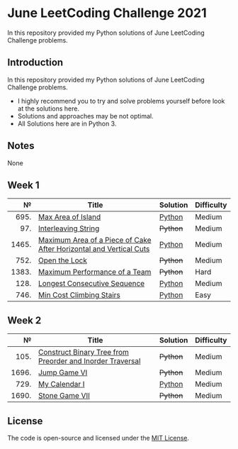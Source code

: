# June LeetCoding Challenge 2021
In this repository provided my Python solutions of June LeetCoding Challenge problems.

## Introduction
In this repository provided my Python solutions of June LeetCoding Challenge problems. 
- I highly recommend you to try and solve problems yourself before look at the solutions here.
- Solutions and approaches may be not optimal.
- All Solutions here are in Python 3.

## Notes
None

## Week 1
|№|Title|Solution|Difficulty|
| ----: | --- | --- | --- |
|695.|[Max Area of Island](https://leetcode.com/problems/max-area-of-island/)|[Python](/Medium/695.MaxAreaofIsland.py)|Medium|
|97.|[Interleaving String](https://leetcode.com/problems/interleaving-string/)|~~Python~~|Medium|
|1465.|[Maximum Area of a Piece of Cake After Horizontal and Vertical Cuts](https://leetcode.com/problems/maximum-area-of-a-piece-of-cake-after-horizontal-and-vertical-cuts/)|[Python](/Medium/1465.MaximumAreaofaPieceofCakeAfterHorizontalandVerticalCuts.py)|Medium|
|752.|[Open the Lock](https://leetcode.com/problems/open-the-lock/)|~~Python~~|Medium|
|1383.|[Maximum Performance of a Team](https://leetcode.com/problems/maximum-performance-of-a-team/)|~~Python~~|Hard|
|128.|[Longest Consecutive Sequence](https://leetcode.com/problems/longest-consecutive-sequence/)|[Python](/Medium/128.LongestConsecutiveSequence.py)|Medium|
|746.|[Min Cost Climbing Stairs](https://leetcode.com/problems/min-cost-climbing-stairs/)|[Python](/Easy/746.MinCostClimbingStairs.py)|Easy|

## Week 2
|№|Title|Solution|Difficulty|
| ----: | --- | --- | --- |
|105.|[Construct Binary Tree from Preorder and Inorder Traversal](https://leetcode.com/problems/construct-binary-tree-from-preorder-and-inorder-traversal/)|~~Python~~|Medium|
|1696.|[Jump Game VI](https://leetcode.com/problems/jump-game-vi/)|~~Python~~|Medium|
|729.|[My Calendar I](https://leetcode.com/problems/my-calendar-i/)|[Python](/Medium/729.MyCalendarI.py)|Medium|
|1690.|[Stone Game VII](https://leetcode.com/problems/stone-game-vii/)|~~Python~~|Medium|

## License
The code is open-source and licensed under the [MIT License](/LICENSE).
